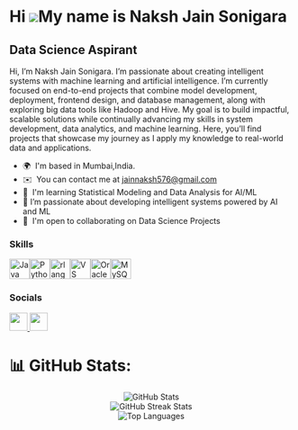 Hi ![](https://user-images.githubusercontent.com/18350557/176309783-0785949b-9127-417c-8b55-ab5a4333674e.gif)My name is Naksh Jain Sonigara
===========================================================================================================================================

Data Science Aspirant
---------------------

Hi, I’m Naksh Jain Sonigara. I’m passionate about creating intelligent systems with machine learning and artificial intelligence. I’m currently focused on end-to-end projects that combine model development, deployment, frontend design, and database management, along with exploring big data tools like Hadoop and Hive. My goal is to build impactful, scalable solutions while continually advancing my skills in system development, data analytics, and machine learning. Here, you’ll find projects that showcase my journey as I apply my knowledge to real-world data and applications.

* 🌍  I'm based in Mumbai,India.
* ✉️  You can contact me at [jainnaksh576@gmail.com](mailto:jainnaksh576@gmail.com)
* 🧠  I'm learning Statistical Modeling and Data Analysis for AI/ML
* 🚀  I’m passionate about developing intelligent systems powered by AI and ML
* 🤝  I'm open to collaborating on Data Science Projects

### Skills


<p align="left">
<a href="https://www.oracle.com/java/" target="_blank" rel="noreferrer"><img src="https://raw.githubusercontent.com/danielcranney/readme-generator/main/public/icons/skills/java-colored.svg" width="36" height="36" alt="Java" /></a><a href="https://www.python.org/" target="_blank" rel="noreferrer"><img src="https://raw.githubusercontent.com/danielcranney/readme-generator/main/public/icons/skills/python-colored.svg" width="36" height="36" alt="Python" /></a><a href="https://www.r-project.org/" target="_blank" rel="noreferrer"><img src="https://raw.githubusercontent.com/danielcranney/readme-generator/main/public/icons/skills/rlang-colored.svg" width="36" height="36" alt="rlang" /></a><a href="https://code.visualstudio.com/" target="_blank" rel="noreferrer"><img src="https://raw.githubusercontent.com/danielcranney/readme-generator/main/public/icons/skills/visualstudiocode.svg" width="36" height="36" alt="VS Code" /></a><a href="https://www.oracle.com/uk/index.html" target="_blank" rel="noreferrer"><img src="https://raw.githubusercontent.com/danielcranney/readme-generator/main/public/icons/skills/oracle-colored.svg" width="36" height="36" alt="Oracle" /></a><a href="https://www.mysql.com/" target="_blank" rel="noreferrer"><img src="https://raw.githubusercontent.com/danielcranney/readme-generator/main/public/icons/skills/mysql-colored.svg" width="36" height="36" alt="MySQL" /></a>
</p>


### Socials

<p align="left"> <a href="https://www.github.com/Nakshjainsonigara" target="_blank" rel="noreferrer"> <picture> <source media="(prefers-color-scheme: dark)" srcset="https://raw.githubusercontent.com/danielcranney/readme-generator/main/public/icons/socials/github-dark.svg" /> <source media="(prefers-color-scheme: light)" srcset="https://raw.githubusercontent.com/danielcranney/readme-generator/main/public/icons/socials/github.svg" /> <img src="https://raw.githubusercontent.com/danielcranney/readme-generator/main/public/icons/socials/github.svg" width="32" height="32" /> </picture> </a> <a href="https://www.linkedin.com/in/naksh-jain-sonigara-16a970215/" target="_blank" rel="noreferrer"> <picture> <source media="(prefers-color-scheme: dark)" srcset="https://raw.githubusercontent.com/danielcranney/readme-generator/main/public/icons/socials/linkedin-dark.svg" /> <source media="(prefers-color-scheme: light)" srcset="https://raw.githubusercontent.com/danielcranney/readme-generator/main/public/icons/socials/linkedin.svg" /> <img src="https://raw.githubusercontent.com/danielcranney/readme-generator/main/public/icons/socials/linkedin.svg" width="32" height="32" /> </picture> </a></p>


# 📊 GitHub Stats:
<p align="center">
  <img src="https://github-readme-stats.vercel.app/api?username=Nakshjainsonigara&theme=midnight-purple&hide_border=true&include_all_commits=true&count_private=true" alt="GitHub Stats" />
  <br />
  <img src="https://github-readme-streak-stats.herokuapp.com/?user=Nakshjainsonigara&theme=midnight-purple&hide_border=true" alt="GitHub Streak Stats" />
  <br />
  <img src="https://github-readme-stats.vercel.app/api/top-langs/?username=Nakshjainsonigara&theme=midnight-purple&hide_border=true&include_all_commits=true&count_private=true&layout=compact" alt="Top Languages" />
</p>

